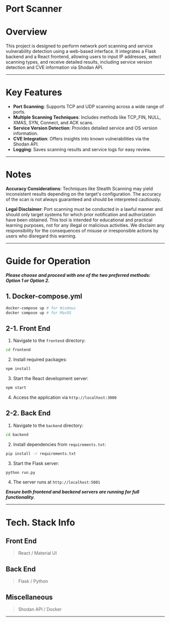 # Port Scanner

# Overview

This project is designed to perform network port scanning and service vulnerability detection using a web-based interface. It integrates a Flask backend and a React frontend, allowing users to input IP addresses, select scanning types, and receive detailed results, including service version detection and CVE information via Shodan API.

---

# Key Features

- **Port Scanning**: Supports TCP and UDP scanning across a wide range of ports.
- **Multiple Scanning Techniques**: Includes methods like TCP_FIN, NULL, XMAS, SYN, Connect, and ACK scans.
- **Service Version Detection**: Provides detailed service and OS version information.
- **CVE Integration**: Offers insights into known vulnerabilities via the Shodan API.
- **Logging**: Saves scanning results and service logs for easy review.

---

# Notes

**Accuracy Considerations**: Techniques like Stealth Scanning may yield inconsistent results depending on the target's configuration. The accuracy of the scan is not always guaranteed and should be interpreted cautiously.

**Legal Disclaimer**: Port scanning must be conducted in a lawful manner and should only target systems for which prior notification and authorization have been obtained. This tool is intended for educational and practical learning purposes, not for any illegal or malicious activities. We disclaim any responsibility for the consequences of misuse or irresponsible actions by users who disregard this warning.

---

# Guide for Operation

***Please choose and proceed with one of the two preferred methods: Option 1 or Option 2.***

## 1. Docker-compose.yml

```bash
docker-compose up # for Windows
docker compose up # for MacOS
```

## 2-1. Front End

1. Navigate to the `frontend` directory:

```bash
cd frontend
```

2. Install required packages:

```bash
npm install
```

3. Start the React development server:

```bash
npm start
```

4. Access the application via `http://localhost:3000`

## 2-2. Back End

1. Navigate to the `backend` directory:

```bash
cd backend
```

2. Install dependencies from `requirements.txt`:

```bash
pip install -r requirements.txt
```

3. Start the Flask server:

```bash
python run.py
```

4. The server runs at `http://localhost:5001`
 
***Ensure both frontend and backend servers are running for full functionality.***

---

# Tech. Stack Info

## Front End

> React / Material UI

## Back End

> Flask / Python

## Miscellaneous

> Shodan API / Docker

---
